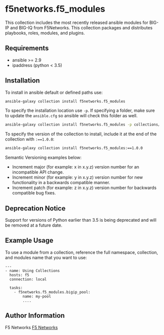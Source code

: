 # f5networks.f5_modules

This collection includes the most recently released ansible modules for BIG-IP and BIG-IQ from F5Networks. This collection packages and distributes playbooks, roles, modules, and plugins.

## Requirements

 - ansible >= 2.9
 - ipaddress (python < 3.5)

## Installation

To install in ansible default or defined paths use:
```bash
ansible-galaxy collection install f5networks.f5_modules
```

To specify the installation location use `-p`. If specifying a folder, make sure to update the `ansible.cfg` so ansible will check this folder as well.
```bash
ansible-galaxy collection install f5networks.f5_modules -p collections/
```

To specify the version of the collection to install, include it at the end of the collection with `:==1.0.0`:
```bash
ansible-galaxy collection install f5networks.f5_modules:==1.0.0
```

Semantic Versioning examples below:
- Increment major (for example: x in x.y.z) version number for an incompatible API change.
- Increment minor (for example: y in x.y.z) version number for new functionality in a backwards compatible manner.
- Increment patch (for example: z in x.y.z) version number for backwards compatible bug fixes.

## Deprecation Notice
Support for versions of Python earlier than 3.5 is being deprecated and will be removed at a future date. 

## Example Usage


To use a module from a collection, reference the full namespace, collection, and modules name that you want to use:

```
---
- name: Using Collections
  hosts: f5
  connection: local

  tasks:
    - f5networks.f5_modules.bigip_pool:
        name: my-pool
        ....

```

## Author Information

F5 Networks
[F5 Networks](http://www.f5.com)

